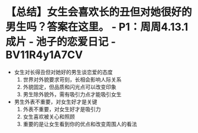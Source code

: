 # 【总结】女生会喜欢长的丑但对她很好的男生吗？答案在这里。 - P1：周周4.13.1成片 - 池子的恋爱日记 - BV11R4y1A7CV

-   女生对长得丑但对她好的男生谈恋爱的态度
    1.  世界对外貌要求苛刻，长相会影响人际关系
    2.  外貌固定，但品质和闪光点可以改变印象
    3.  男生除外貌外，需有吸引力点才能吸引女生
-   男生外表不重要，对女生好才是关键
    1.  外表不重要，对女生好才是吸引力
    2.  女生喜欢被关心和照顾
    3.  重要的是让女生看到你的优点和改变周围人的看法